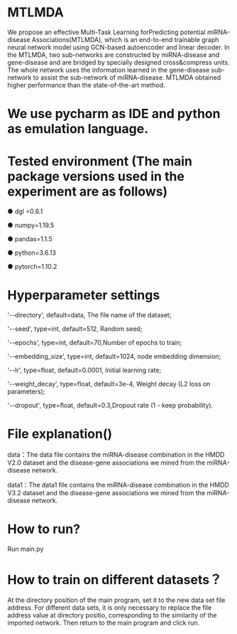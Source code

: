 # MTLMDA
We propose an effective Multi-Task Learning forPredicting potential miRNA-disease Associations(MTLMDA),
which is an end-to-end trainable graph neural network model using GCN-based autoencoder and linear decoder.
In the MTLMDA, two sub-networks are constructed by miRNA-disease and gene-disease and are bridged
by specially designed cross&compress units. The whole network uses the information learned in the gene-disease
sub-network to assist the sub-network of miRNA-disease. MTLMDA obtained higher performance than the state-of-the-art method.

# We use pycharm as IDE and python as emulation language.
# Tested environment (The main package versions used in the experiment are as follows)
● dgl  =0.6.1

● numpy=1.19.5

● pandas=1.1.5

● python=3.6.13

● pytorch=1.10.2

# Hyperparameter settings
'--directory', default=data, The file name of the dataset;

'--seed', type=int, default=512, Random seed;

'--epochs', type=int, default=70,Number of epochs to train;

'--embedding_size', type=int, default=1024, node embedding dimension;

'--lr', type=float, default=0.0001, Initial learning rate;

'--weight_decay', type=float, default=3e-4, Weight decay (L2 loss on parameters);

'--dropout', type=float, default=0.3,Dropout rate (1 - keep probability).

# File explanation()
data：The data file contains the miRNA-disease combination in the HMDD V2.0 dataset and the disease-gene associations we mined from the miRNA-disease network.

data1：The data1 file contains the miRNA-disease combination in the HMDD V3.2 dataset and the disease-gene associations we mined from the miRNA-disease network.

# How to run?
Run main.py

# How to train on different datasets？
At the directory position of the main program, set it to the new data set file address. For different data sets, it is only necessary to replace the file address value at directory positio, corresponding to the similarity of the imported network. Then return to the main program and click run.

